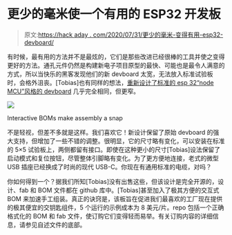 # 更少的毫米使一个有用的 ESP32 开发板

> 原文:[https://hack aday . com/2020/07/31/更少的毫米-变得有用-esp32-devboard/](https://hackaday.com/2020/07/31/fewer-millimeters-make-a-useful-esp32-devboard/)

有时候，最有用的方法并不是最炫的，它们是那些改进已经很棒的工具并使之变得更好的方法。通孔元件仍然是构建新电子项目原型的最快、可能也是最令人满意的方式，所以当快乐的黑客发现他们的新 devboard 太宽，无法放入标准试验板时，会格外沮丧。[Tobias]也有同样的想法，[重新设计了标准的 esp 32“node MCU”风格的 devboard](https://github.com/TobleMiner/ESP32-Devkit-Type-C) 几乎完全相同，但更窄。

![](../Images/21bf96bf992c06a439bb6ae749c65a13.png)

Interactive BOMs make assembly a snap

不是轻视，但差不多就是这样。我们喜欢它！新设计保留了原始 devboard 的强大支持，但增加了一些不错的调整。很明显，它的尺寸略有变化，可以安装在标准的 5×5 试验板上，两侧都留有接口。即使在这种更小的尺寸[Tobias]设法保留了启动模式和复位按钮，尽管整体引脚略有变化。为了更方便地连接，老式的微型 USB 插座已经换成了时尚的现代 USB-C。你现在有通用标准的电缆，对吗？

你如何得到一个？据我们所知[Tobias]没有出售这些，但该设计是完全开源的，设计、fab 和 BOM 文件都在 github 库中。[Tobias]甚至加入了极其方便的交互式 BOM 来加速手工组装。真正的诀窍是，该板旨在促进我们最喜欢的工厂现在提供的极其便宜的交钥匙组件，5 个运行的示例成本为 8 美元/片。repo 包括一个正确格式化的 BOM 和 fab 文件，使订购它们变得轻而易举。有关订购内容的详细信息，请参见自述文件的底部。